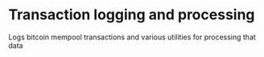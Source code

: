 # Transaction logging and processing

Logs bitcoin mempool transactions and various utilities for processing that data
